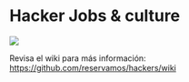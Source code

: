 # Hacker Jobs & culture

![](http://rsrbs-production.s3.amazonaws.com/logo.png)

Revisa el wiki para más información: 
https://github.com/reservamos/hackers/wiki
